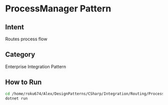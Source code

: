 # ProcessManager Pattern

## Intent
Routes process flow

## Category
Enterprise Integration Pattern

## How to Run
```bash
cd /home/roku674/Alex/DesignPatterns/CSharp/Integration/Routing/ProcessManager
dotnet run
```
